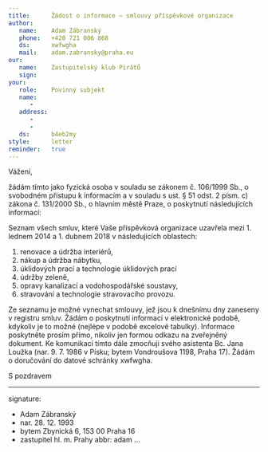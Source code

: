 ```yaml
---
title:      Žádost o informace – smlouvy příspěvkové organizace
author:
   name:    Adam Zábranský
   phone:   +420 721 006 868
   ds:      xwfwgha
   mail:    adam.zabransky@praha.eu
our:
   name:    Zastupitelský klub Pirátů
   sign:    
your:
   role:    Povinný subjekt
   name:    
      -     
   address:
      -     
      -     
   ds:      b4eb2my
style:      letter
reminder:   true
---
```


Vážení,

žádám tímto jako fyzická osoba v souladu se zákonem č. 106/1999 Sb., o svobodném přístupu k informacím a v souladu s ust. § 51 odst. 2 písm. c) zákona č. 131/2000 Sb., o hlavním městě Praze, o poskytnutí následujících informací: 

Seznam všech smluv, které Vaše příspěvková organizace uzavřela mezi 1. lednem 2014 a 1. dubnem 2018 v následujících oblastech:

1. renovace a údržba interiérů,
2. nákup a údržba nábytku,
3. úklidových prací a technologie úklidových prací
4. údržby zeleně,
5. opravy kanalizací a vodohospodářské soustavy,
6. stravování a technologie stravovacího provozu.

Ze seznamu je možné vynechat smlouvy, jež jsou k dnešnímu dny zaneseny v registru smluv. Žádám o poskytnutí informací v elektronické podobě, kdykoliv je to možné (nejlépe v podobě excelové tabulky). Informace poskytněte prosím přímo, nikoliv jen formou odkazu na zveřejněný dokument. Ke komunikaci tímto dále zmocňuji svého asistenta Bc. Jana Loužka (nar. 9. 7. 1986 v Písku; bytem Vondroušova 1198, Praha 17). Žádám o doručování do datové schránky xwfwgha.

S pozdravem

---
signature: 
  - Adam Zábranský
  - nar. 28. 12. 1993
  - bytem Zbynická 6, 153 00 Praha 16
  - zastupitel hl. m. Prahy
abbr:       adam
...
